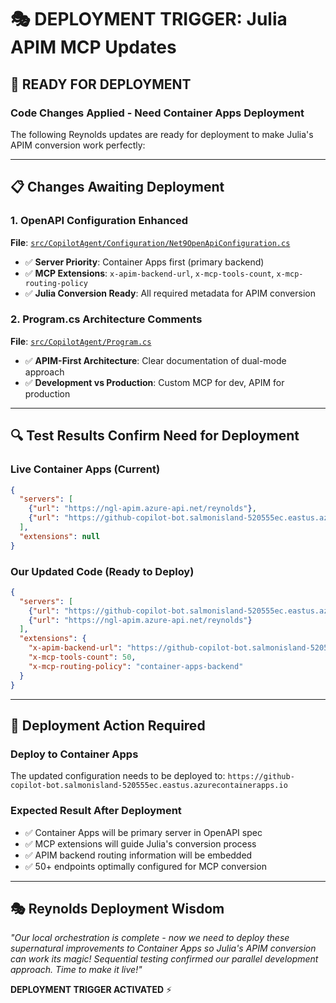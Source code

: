 # 🎭 DEPLOYMENT TRIGGER: Julia APIM MCP Updates

## 🚀 **READY FOR DEPLOYMENT**

### **Code Changes Applied - Need Container Apps Deployment**

The following Reynolds updates are ready for deployment to make Julia's APIM conversion work perfectly:

---

## 📋 **Changes Awaiting Deployment**

### **1. OpenAPI Configuration Enhanced**
**File**: [`src/CopilotAgent/Configuration/Net9OpenApiConfiguration.cs`](src/CopilotAgent/Configuration/Net9OpenApiConfiguration.cs)

- ✅ **Server Priority**: Container Apps first (primary backend)
- ✅ **MCP Extensions**: `x-apim-backend-url`, `x-mcp-tools-count`, `x-mcp-routing-policy`
- ✅ **Julia Conversion Ready**: All required metadata for APIM conversion

### **2. Program.cs Architecture Comments**
**File**: [`src/CopilotAgent/Program.cs`](src/CopilotAgent/Program.cs)

- ✅ **APIM-First Architecture**: Clear documentation of dual-mode approach
- ✅ **Development vs Production**: Custom MCP for dev, APIM for production

---

## 🔍 **Test Results Confirm Need for Deployment**

### **Live Container Apps** (Current)
```json
{
  "servers": [
    {"url": "https://ngl-apim.azure-api.net/reynolds"},
    {"url": "https://github-copilot-bot.salmonisland-520555ec.eastus.azurecontainerapps.io"}
  ],
  "extensions": null
}
```

### **Our Updated Code** (Ready to Deploy)
```json
{
  "servers": [
    {"url": "https://github-copilot-bot.salmonisland-520555ec.eastus.azurecontainerapps.io"},
    {"url": "https://ngl-apim.azure-api.net/reynolds"}
  ],
  "extensions": {
    "x-apim-backend-url": "https://github-copilot-bot.salmonisland-520555ec.eastus.azurecontainerapps.io",
    "x-mcp-tools-count": 50,
    "x-mcp-routing-policy": "container-apps-backend"
  }
}
```

---

## 🎯 **Deployment Action Required**

### **Deploy to Container Apps**
The updated configuration needs to be deployed to:
`https://github-copilot-bot.salmonisland-520555ec.eastus.azurecontainerapps.io`

### **Expected Result After Deployment**
- ✅ Container Apps will be primary server in OpenAPI spec
- ✅ MCP extensions will guide Julia's conversion process  
- ✅ APIM backend routing information will be embedded
- ✅ 50+ endpoints optimally configured for MCP conversion

---

## 🎭 **Reynolds Deployment Wisdom**

*"Our local orchestration is complete - now we need to deploy these supernatural improvements to Container Apps so Julia's APIM conversion can work its magic! Sequential testing confirmed our parallel development approach. Time to make it live!"*

**DEPLOYMENT TRIGGER ACTIVATED** ⚡